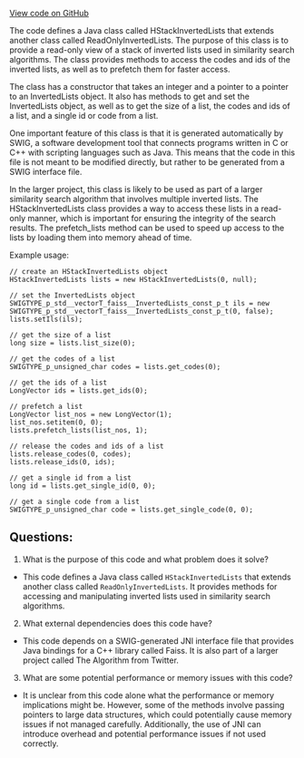 [View code on GitHub](https://github.com/misbahsy/the-algorithm/ann/src/main/java/com/twitter/ann/faiss/swig/HStackInvertedLists.java)

The code defines a Java class called HStackInvertedLists that extends another class called ReadOnlyInvertedLists. The purpose of this class is to provide a read-only view of a stack of inverted lists used in similarity search algorithms. The class provides methods to access the codes and ids of the inverted lists, as well as to prefetch them for faster access. 

The class has a constructor that takes an integer and a pointer to a pointer to an InvertedLists object. It also has methods to get and set the InvertedLists object, as well as to get the size of a list, the codes and ids of a list, and a single id or code from a list. 

One important feature of this class is that it is generated automatically by SWIG, a software development tool that connects programs written in C or C++ with scripting languages such as Java. This means that the code in this file is not meant to be modified directly, but rather to be generated from a SWIG interface file. 

In the larger project, this class is likely to be used as part of a larger similarity search algorithm that involves multiple inverted lists. The HStackInvertedLists class provides a way to access these lists in a read-only manner, which is important for ensuring the integrity of the search results. The prefetch_lists method can be used to speed up access to the lists by loading them into memory ahead of time. 

Example usage:

```
// create an HStackInvertedLists object
HStackInvertedLists lists = new HStackInvertedLists(0, null);

// set the InvertedLists object
SWIGTYPE_p_std__vectorT_faiss__InvertedLists_const_p_t ils = new SWIGTYPE_p_std__vectorT_faiss__InvertedLists_const_p_t(0, false);
lists.setIls(ils);

// get the size of a list
long size = lists.list_size(0);

// get the codes of a list
SWIGTYPE_p_unsigned_char codes = lists.get_codes(0);

// get the ids of a list
LongVector ids = lists.get_ids(0);

// prefetch a list
LongVector list_nos = new LongVector(1);
list_nos.setitem(0, 0);
lists.prefetch_lists(list_nos, 1);

// release the codes and ids of a list
lists.release_codes(0, codes);
lists.release_ids(0, ids);

// get a single id from a list
long id = lists.get_single_id(0, 0);

// get a single code from a list
SWIGTYPE_p_unsigned_char code = lists.get_single_code(0, 0);
```
## Questions: 
 1. What is the purpose of this code and what problem does it solve?
- This code defines a Java class called `HStackInvertedLists` that extends another class called `ReadOnlyInvertedLists`. It provides methods for accessing and manipulating inverted lists used in similarity search algorithms.
2. What external dependencies does this code have?
- This code depends on a SWIG-generated JNI interface file that provides Java bindings for a C++ library called Faiss. It is also part of a larger project called The Algorithm from Twitter.
3. What are some potential performance or memory issues with this code?
- It is unclear from this code alone what the performance or memory implications might be. However, some of the methods involve passing pointers to large data structures, which could potentially cause memory issues if not managed carefully. Additionally, the use of JNI can introduce overhead and potential performance issues if not used correctly.